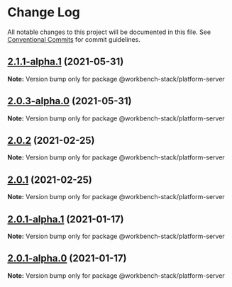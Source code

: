 # Change Log

All notable changes to this project will be documented in this file.
See [Conventional Commits](https://conventionalcommits.org) for commit guidelines.

## [2.1.1-alpha.1](https://github.com/cdmbase/workbench-stack/compare/v2.1.1-alpha.0...v2.1.1-alpha.1) (2021-05-31)

**Note:** Version bump only for package @workbench-stack/platform-server





## [2.0.3-alpha.0](https://github.com/cdmbase/workbench-stack/compare/v2.0.2...v2.0.3-alpha.0) (2021-05-31)

**Note:** Version bump only for package @workbench-stack/platform-server





## [2.0.2](https://github.com/cdmbase/workbench-stack/compare/v2.0.1...v2.0.2) (2021-02-25)

**Note:** Version bump only for package @workbench-stack/platform-server





## [2.0.1](https://github.com/cdmbase/workbench-stack/compare/v2.0.1-alpha.1...v2.0.1) (2021-02-25)

**Note:** Version bump only for package @workbench-stack/platform-server





## [2.0.1-alpha.1](https://github.com/cdmbase/workbench-stack/compare/v2.0.1-alpha.0...v2.0.1-alpha.1) (2021-01-17)

**Note:** Version bump only for package @workbench-stack/platform-server





## [2.0.1-alpha.0](https://github.com/cdmbase/workbench-stack/compare/v0.0.17-15...v2.0.1-alpha.0) (2021-01-17)

**Note:** Version bump only for package @workbench-stack/platform-server
